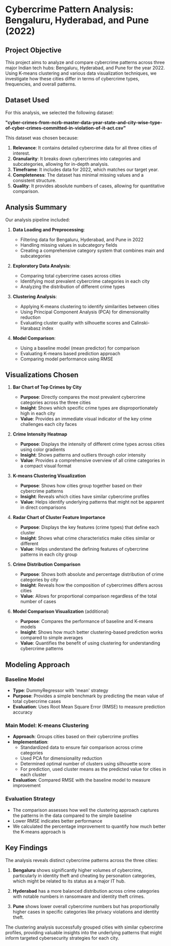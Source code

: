 # Cybercrime Pattern Analysis: Bengaluru, Hyderabad, and Pune (2022)

## Project Objective

This project aims to analyze and compare cybercrime patterns across three major Indian tech hubs: Bengaluru, Hyderabad, and Pune for the year 2022. Using K-means clustering and various data visualization techniques, we investigate how these cities differ in terms of cybercrime types, frequencies, and overall patterns.

## Dataset Used

For this analysis, we selected the following dataset:

**"cyber-crimes-from-ncrb-master-data-year-state-and-city-wise-type-of-cyber-crimes-committed-in-violation-of-it-act.csv"**

This dataset was chosen because:
1. **Relevance**: It contains detailed cybercrime data for all three cities of interest.
2. **Granularity**: It breaks down cybercrimes into categories and subcategories, allowing for in-depth analysis.
3. **Timeframe**: It includes data for 2022, which matches our target year.
4. **Completeness**: The dataset has minimal missing values and a consistent structure.
5. **Quality**: It provides absolute numbers of cases, allowing for quantitative comparison.

## Analysis Summary

Our analysis pipeline included:

1. **Data Loading and Preprocessing**:
   - Filtering data for Bengaluru, Hyderabad, and Pune in 2022
   - Handling missing values in subcategory fields
   - Creating a comprehensive category system that combines main and subcategories

2. **Exploratory Data Analysis**:
   - Comparing total cybercrime cases across cities
   - Identifying most prevalent cybercrime categories in each city
   - Analyzing the distribution of different crime types

3. **Clustering Analysis**:
   - Applying K-means clustering to identify similarities between cities
   - Using Principal Component Analysis (PCA) for dimensionality reduction
   - Evaluating cluster quality with silhouette scores and Calinski-Harabasz index

4. **Model Comparison**:
   - Using a baseline model (mean predictor) for comparison
   - Evaluating K-means based prediction approach
   - Comparing model performance using RMSE

## Visualizations Chosen

1. **Bar Chart of Top Crimes by City**
   - **Purpose**: Directly compares the most prevalent cybercrime categories across the three cities
   - **Insight**: Shows which specific crime types are disproportionately high in each city
   - **Value**: Provides an immediate visual indicator of the key crime challenges each city faces

2. **Crime Intensity Heatmap**
   - **Purpose**: Displays the intensity of different crime types across cities using color gradients
   - **Insight**: Shows patterns and outliers through color intensity
   - **Value**: Provides a comprehensive overview of all crime categories in a compact visual format

3. **K-means Clustering Visualization**
   - **Purpose**: Shows how cities group together based on their cybercrime patterns
   - **Insight**: Reveals which cities have similar cybercrime profiles
   - **Value**: Helps identify underlying patterns that might not be apparent in direct comparisons

4. **Radar Chart of Cluster Feature Importance**
   - **Purpose**: Displays the key features (crime types) that define each cluster
   - **Insight**: Shows what crime characteristics make cities similar or different
   - **Value**: Helps understand the defining features of cybercrime patterns in each city group

5. **Crime Distribution Comparison**
   - **Purpose**: Shows both absolute and percentage distribution of crime categories by city
   - **Insight**: Reveals how the composition of cybercrimes differs across cities
   - **Value**: Allows for proportional comparison regardless of the total number of cases

6. **Model Comparison Visualization** (additional)
   - **Purpose**: Compares the performance of baseline and K-means models
   - **Insight**: Shows how much better clustering-based prediction works compared to simple averages
   - **Value**: Quantifies the benefit of using clustering for understanding cybercrime patterns

## Modeling Approach

### Baseline Model
- **Type**: DummyRegressor with 'mean' strategy
- **Purpose**: Provides a simple benchmark by predicting the mean value of total cybercrime cases
- **Evaluation**: Uses Root Mean Square Error (RMSE) to measure prediction accuracy

### Main Model: K-means Clustering
- **Approach**: Groups cities based on their cybercrime profiles
- **Implementation**:
  - Standardized data to ensure fair comparison across crime categories
  - Used PCA for dimensionality reduction
  - Determined optimal number of clusters using silhouette score
  - For prediction, used cluster means as the predicted value for cities in each cluster
- **Evaluation**: Compared RMSE with the baseline model to measure improvement

### Evaluation Strategy
- The comparison assesses how well the clustering approach captures the patterns in the data compared to the simple baseline
- Lower RMSE indicates better performance
- We calculated the percentage improvement to quantify how much better the K-means approach is

## Key Findings

The analysis reveals distinct cybercrime patterns across the three cities:

1. **Bengaluru** shows significantly higher volumes of cybercrime, particularly in identity theft and cheating by personation categories, which might be related to its status as a major IT hub.

2. **Hyderabad** has a more balanced distribution across crime categories with notable numbers in ransomware and identity theft crimes.

3. **Pune** shows lower overall cybercrime numbers but has proportionally higher cases in specific categories like privacy violations and identity theft.

The clustering analysis successfully grouped cities with similar cybercrime profiles, providing valuable insights into the underlying patterns that might inform targeted cybersecurity strategies for each city.
